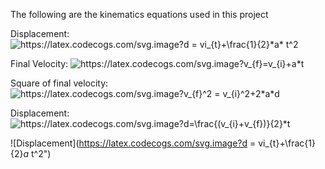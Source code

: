 The following are the kinematics equations used in this project

Displacement:
<img src="https://latex.codecogs.com/svg.image?d&space;=&space;vi_{t}&plus;\frac{1}{2}*a*&space;t^2" title="https://latex.codecogs.com/svg.image?d = vi_{t}+\frac{1}{2}*a* t^2" />

Final Velocity:
<img src="https://latex.codecogs.com/svg.image?v_{f}=v_{i}&plus;a*t&space;" title="https://latex.codecogs.com/svg.image?v_{f}=v_{i}+a*t " />

Square of final velocity:
<img src="https://latex.codecogs.com/svg.image?v_{f}^2&space;=&space;v_{i}^2&plus;2*a*d" title="https://latex.codecogs.com/svg.image?v_{f}^2 = v_{i}^2+2*a*d" />

Displacement:
<img src="https://latex.codecogs.com/svg.image?d=\frac{(v_{i}&plus;v_{f})}{2}*t" title="https://latex.codecogs.com/svg.image?d=\frac{(v_{i}+v_{f})}{2}*t" />


![Displacement](https://latex.codecogs.com/svg.image?d = vi_{t}+\frac{1}{2}*a* t^2")


